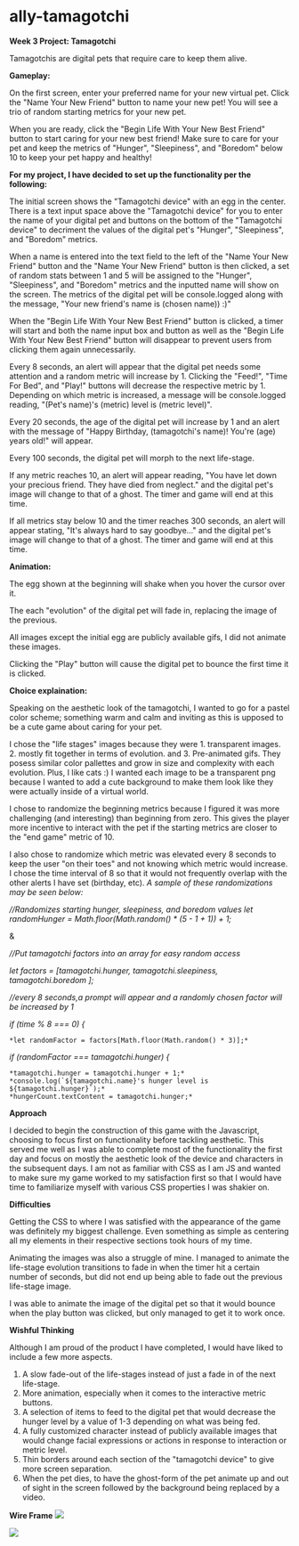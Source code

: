 # ally-tamagotchi
**Week 3 Project: Tamagotchi**

Tamagotchis are digital pets that require care to keep them alive.

**Gameplay:**

On the first screen, enter your preferred name for your new virtual pet. Click the "Name Your New Friend" button to name your new pet! You will see a trio of random starting metrics for your new pet. 

When you are ready, click the "Begin Life With Your New Best Friend" button to start caring for your new best friend! Make sure to care for your pet and keep the metrics of "Hunger", "Sleepiness", and "Boredom" below 10 to keep your pet happy and healthy!

**For my project, I have decided to set up the functionality per the following:**

The initial screen shows the "Tamagotchi device" with an egg in the center. There is a text input space above the "Tamagotchi device" for you to enter the name of your digital pet and buttons on the bottom of the "Tamagotchi device" to decriment the values of the digital pet's "Hunger", "Sleepiness", and "Boredom" metrics.

When a name is entered into the text field to the left of the "Name Your New Friend" button and the "Name Your New Friend" button is then clicked, a set of random stats between 1 and 5 will be assigned to the "Hunger", "Sleepiness", and "Boredom" metrics and the inputted name will show on the screen. The metrics of the digital pet will be console.logged along with the message, "Your new friend's name is (chosen name)) :)"

When the "Begin Life With Your New Best Friend" button is clicked, a timer will start and both the name input box and button as well as the "Begin Life With Your New Best Friend" button will disappear to prevent users from clicking them again unnecessarily. 

Every 8 seconds, an alert will appear that the digital pet needs some attention and a random metric will increase by 1. Clicking the "Feed!", "Time For Bed", and "Play!" buttons will decrease the respective metric by 1. Depending on which metric is increased, a message will be console.logged reading, "(Pet's name)'s (metric) level is (metric level)".

Every 20 seconds, the age of the digital pet will increase by 1 and an alert with the message of "Happy Birthday, (tamagotchi's name)! You're (age) years old!" will appear.

Every 100 seconds, the digital pet will morph to the next life-stage.

If any metric reaches 10, an alert will appear reading, "You have let down your precious friend. They have died from neglect." and the digital pet's image will change to that of a ghost. The timer and game will end at this time.

If all metrics stay below 10 and the timer reaches 300 seconds, an alert will appear stating, "It's always hard to say goodbye..." and the digital pet's image will change to that of a ghost. The timer and game will end at this time.

**Animation:**

The egg shown at the beginning will shake when you hover the cursor over it.

The each "evolution" of the digital pet will fade in, replacing the image of the previous. 

All images except the initial egg are publicly available gifs, I did not animate these images.

Clicking the "Play" button will cause the digital pet to bounce the first time it is clicked.

**Choice explaination:**

Speaking on the aesthetic look of the tamagotchi, I wanted to go for a pastel color scheme; something warm and calm and inviting as this is upposed to be a cute game about caring for your pet.

I chose the "life stages" images because they were 1. transparent images. 2. mostly fit together in terms of evolution. and 3. Pre-animated gifs. They posess similar color pallettes and grow in size and complexity with each evolution. Plus, I like cats :) I wanted each image to be a transparent png because I wanted to add a cute background to make them look like they were actually inside of a virtual world.

I chose to randomize the beginning metrics because I figured it was more challenging (and interesting) than beginning from zero. This gives the player more incentive to interact with the pet if the starting metrics are closer to the "end game" metric of 10.

I also chose to randomize which metric was elevated every 8 seconds to keep the user "on their toes" and not knowing which metric would increase. I chose the time interval of 8 so that it would not frequently overlap with the other alerts I have set (birthday, etc). *A sample of these randomizations may be seen below:*

*//Randomizes starting hunger, sleepiness, and boredom values*
*let randomHunger = Math.floor(Math.random() * (5 - 1 + 1)) + 1;*

&

*//Put tamagotchi factors into an array for easy random access*

*let factors = [tamagotchi.hunger, tamagotchi.sleepiness, tamagotchi.boredom ];*

*//every 8 seconds,a prompt will appear and a randomly chosen factor will be increased by 1*

*if (time % 8 === 0) {*

    *let randomFactor = factors[Math.floor(Math.random() * 3)];*

*if (randomFactor === tamagotchi.hunger) {*

    *tamagotchi.hunger = tamagotchi.hunger + 1;*
    *console.log(`${tamagotchi.name}'s hunger level is ${tamagotchi.hunger}`);*
    *hungerCount.textContent = tamagotchi.hunger;*

**Approach**

I decided to begin the construction of this game with the Javascript, choosing to focus first on functionality before tackling aesthetic. This served me well as I was able to complete most of the functionality the first day and focus on mostly the aesthetic look of the device and characters in the subsequent days. I am not as familiar with CSS as I am JS and wanted to make sure my game worked to my satisfaction first so that I would have time to familiarize myself with various CSS properties I was shakier on.

**Difficulties**

Getting the CSS to where I was satisfied with the appearance of the game was definitely my biggest challenge. Even something as simple as centering all my elements in their respective sections took hours of my time.

Animating the images was also a struggle of mine. I managed to animate the life-stage evolution transitions to fade in when the timer hit a certain number of seconds, but did not end up being able to fade out the previous life-stage image.

I was able to animate the image of the digital pet so that it would bounce when the play button was clicked, but only managed to get it to work once.

**Wishful Thinking**

Although I am proud of the product I have completed, I would have liked to include a few more aspects.

1. A slow fade-out of the life-stages instead of just a fade in of the next life-stage.
2. More animation, especially when it comes to the interactive metric buttons.
3. A selection of items to feed to the digital pet that would decrease the hunger level by a value of 1-3 depending on what was being fed.
4. A fully customized character instead of publicly available images that would change facial expressions or actions in response to interaction or metric level.
5. Thin borders around each section of the "tamagotchi device" to give more screen separation.
6. When the pet dies, to have the ghost-form of the pet animate up and out of sight in the screen followed by the background being replaced by a video.

**Wire Frame**
<img src="/Users/folder-of-secrets/Desktop/SEI/projects/tamagotchi/ally-tamagotchi/assets/20200626_094836.jpg"/>

<img src="/Users/folder-of-secrets/Desktop/SEI/projects/tamagotchi/ally-tamagotchi/assets/20200626_094851 copy.jpg"/>